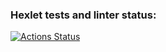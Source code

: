 ### Hexlet tests and linter status:
[![Actions Status](https://github.com/garozaev/frontend-project-46/actions/workflows/hexlet-check.yml/badge.svg)](https://github.com/garozaev/frontend-project-46/actions)